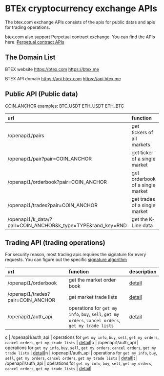 # BTEx cryptocurrency exchange APIs

The btex.com exchange APIs consists of the apis for public datas and apis for trading operations. 

btex.com also support Perpetual contract exchange. You can find the APIs here. [Perpetual contract APIs](https://github.com/btex-dev/btex-api-demos/tree/master/btex-mx-api-docs)

## The Domain List

BTEX website https://btex.com https://btex.me

BTEX API domain https://api.btex.com https://api.btex.me


## Public API (Public data)
  
COIN_ANCHOR examples: BTC_USDT ETH_USDT ETH_BTC 

| url | function | description |
| :--- | :--- | :--- |
| /openapi1/pairs | get tickers of all markets | [detail](https://github.com/btex-dev/btex-api-demos/blob/master/exchange_restful_api_en.md#get-tickers)|
|  /openapi1/pair?pair=COIN_ANCHOR | get ticker of a single market | [detail](https://github.com/btex-dev/btex-api-demos/blob/master/exchange_restful_api_en.md#get-single-market-ticker)|
|  /openapi1/orderbook?pair=COIN_ANCHOR | get orderbook of a single market | [detail](https://github.com/btex-dev/btex-api-demos/blob/master/exchange_restful_api_en.md#get-orderbook)|
|  /openapi1/trades?pair=COIN_ANCHOR | get trades of a single market | [detail](https://github.com/btex-dev/btex-api-demos/blob/master/exchange_restful_api_en.md#get-trade-history)|
| /openapi1/k_data/?pair=COIN_ANCHOR&k_type=TYPE&rand_key=RND | get the K-Line data | [detail](https://github.com/btex-dev/btex-api-demos/blob/master/exchange_restful_api_en.md#get-kline-data)|

## Trading API (trading operations)

For security reason, most trading apis requires the signature for every requests. You can figure out the specific [signature algorithm](https://github.com/btex-dev/btex-api-demos/blob/master/signature_en.md#signature-algorithm)

| url | function | description |
| :--- | :--- | :--- |
| /openapi1/orderbook | get the market order book | [detail](https://github.com/btex-dev/btex-api-demos/blob/master/exchange_restful_api_en.md#get-orderbook)|
|  /openapi1/trades?pair=COIN_ANCHOR | get market trade lists | [detail](https://github.com/btex-dev/btex-api-demos/blob/master/exchange_restful_api_en.md#get-trade-history)|
| /openapi1/auth_api | operations for `get my info`, `buy`, `sell`, `get my orders`, `cancel orders`, `get my trade lists` | [detail](https://github.com/btex-dev/btex-api-demos/blob/master/exchange_restful_api_en.md#get-my-info)|

c
| /openapi1/auth_api | operations for `get my info`, `buy`, `sell`, `get my orders`, `cancel orders`, `get my trade lists` | [detail](https://github.com/btex-dev/btex-api-demos/blob/master/exchange_restful_api_en.md#get-my-info)|o
| /openapi1/auth_api | operations for `get my info`, `buy`, `sell`, `get my orders`, `cancel orders`, `get my trade lists` | [detail](https://github.com/btex-dev/btex-api-demos/blob/master/exchange_restful_api_en.md#get-my-info)|n
| /openapi1/auth_api | operations for `get my info`, `buy`, `sell`, `get my orders`, `cancel orders`, `get my trade lists` | [detail](https://github.com/btex-dev/btex-api-demos/blob/master/exchange_restful_api_en.md#get-my-info)|t
| /openapi1/auth_api | operations for `get my info`, `buy`, `sell`, `get my orders`, `cancel orders`, `get my trade lists` | [detail](https://github.com/btex-dev/btex-api-demos/blob/master/exchange_restful_api_en.md#get-my-info)|
